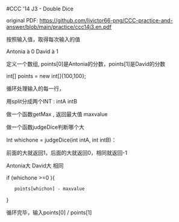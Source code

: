  #CCC '14 J3 - Double Dice
 
 original PDF: 
 https://github.com/livictor66-png/CCC-practice-and-answer/blob/main/practice/ccc14j3.en.pdf
 
 按照输入值，取得每次输入的值

Antonia à 0      David  à 1

定义一个数组, points[0]是Antonia的分数，points[1]是David的分数

int[] points = new int[]{100,100};

 

循环处理输入的每一行，

用split分成两个INT  : intA intB

做一个函数getMax , 返回最大值 maxvalue

 

做一个函数judgeDice判断哪个大

Int whichone  = judgeDice(int intA, int intB)：



前面的大就返回1，后面的大就返回0，相同就返回-1

Antonia大        David大          相同

 

if (whichone  >=0 ){

       points[whichon] - maxvalue

}

循环完毕，输入points[0] / points[1]